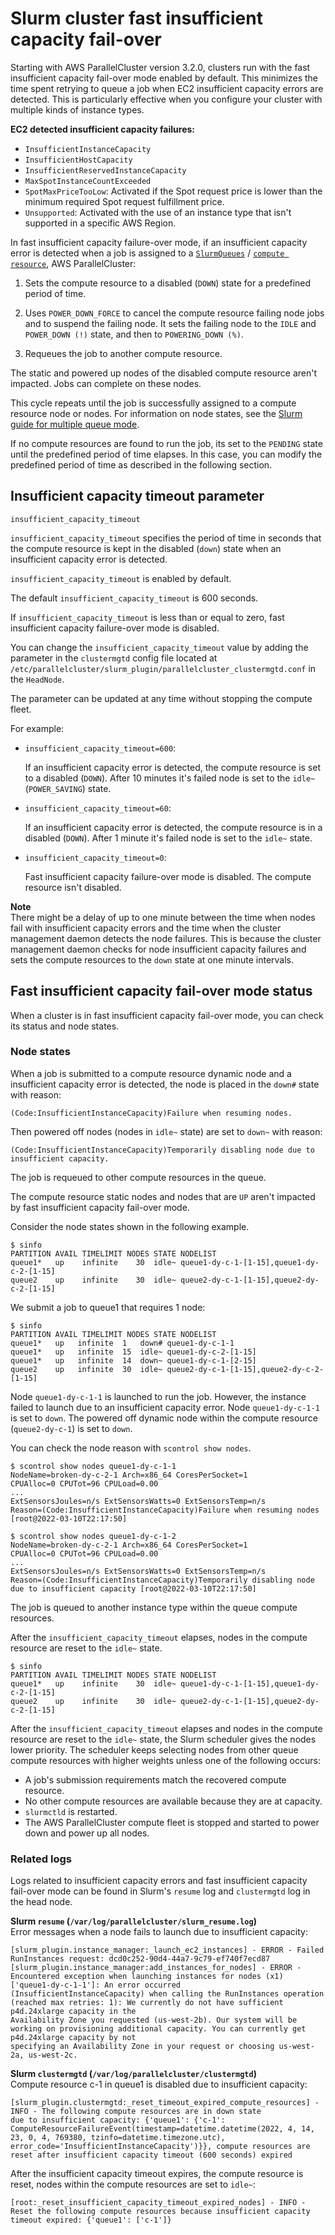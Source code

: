 # Slurm cluster fast insufficient capacity fail\-over<a name="slurm-short-capacity-fail-mode-v3"></a>

Starting with AWS ParallelCluster version 3\.2\.0, clusters run with the fast insufficient capacity fail\-over mode enabled by default\. This minimizes the time spent retrying to queue a job when EC2 insufficient capacity errors are detected\. This is particularly effective when you configure your cluster with multiple kinds of instance types\.

**EC2 detected insufficient capacity failures:**
+ `InsufficientInstanceCapacity`
+ `InsufficientHostCapacity`
+ `InsufficientReservedInstanceCapacity`
+ `MaxSpotInstanceCountExceeded`
+ `SpotMaxPriceTooLow`: Activated if the Spot request price is lower than the minimum required Spot request fulfillment price\.
+ `Unsupported`: Activated with the use of an instance type that isn't supported in a specific AWS Region\.

In fast insufficient capacity failure\-over mode, if an insufficient capacity error is detected when a job is assigned to a [`SlurmQueues`](Scheduling-v3.md#Scheduling-v3-SlurmQueues) / [`compute resource`](Scheduling-v3.md#Scheduling-v3-SlurmQueues-ComputeResources), AWS ParallelCluster:

1. Sets the compute resource to a disabled \(`DOWN`\) state for a predefined period of time\.

1. Uses `POWER_DOWN_FORCE` to cancel the compute resource failing node jobs and to suspend the failing node\. It sets the failing node to the `IDLE` and `POWER_DOWN (!)` state, and then to `POWERING_DOWN (%)`\.

1. Requeues the job to another compute resource\.

The static and powered up nodes of the disabled compute resource aren't impacted\. Jobs can complete on these nodes\.

This cycle repeats until the job is successfully assigned to a compute resource node or nodes\. For information on node states, see the [Slurm guide for multiple queue mode](multiple-queue-mode-slurm-user-guide-v3.md)\.

If no compute resources are found to run the job, its set to the `PENDING` state until the predefined period of time elapses\. In this case, you can modify the predefined period of time as described in the following section\.

## Insufficient capacity timeout parameter<a name="slurm-short-capacity-fail-mode-parameter-v3"></a>

`insufficient_capacity_timeout`

`insufficient_capacity_timeout` specifies the period of time in seconds that the compute resource is kept in the disabled \(`down`\) state when an insufficient capacity error is detected\.

`insufficient_capacity_timeout` is enabled by default\.

The default `insufficient_capacity_timeout` is 600 seconds\.

If `insufficient_capacity_timeout` is less than or equal to zero, fast insufficient capacity failure\-over mode is disabled\.

You can change the `insufficient_capacity_timeout` value by adding the parameter in the `clustermgtd` config file located at `/etc/parallelcluster/slurm_plugin/parallelcluster_clustermgtd.conf` in the `HeadNode`\.

The parameter can be updated at any time without stopping the compute fleet\.

For example:
+ `insufficient_capacity_timeout=600`:

  If an insufficient capacity error is detected, the compute resource is set to a disabled \(`DOWN`\)\. After 10 minutes it's failed node is set to the `idle~` \(`POWER_SAVING`\) state\.
+ `insufficient_capacity_timeout=60`:

  If an insufficient capacity error is detected, the compute resource is in a disabled \(`DOWN`\)\. After 1 minute it's failed node is set to the `idle~` state\.
+ `insufficient_capacity_timeout=0`:

  Fast insufficient capacity failure\-over mode is disabled\. The compute resource isn't disabled\.

**Note**  
There might be a delay of up to one minute between the time when nodes fail with insufficient capacity errors and the time when the cluster management daemon detects the node failures\. This is because the cluster management daemon checks for node insufficient capacity failures and sets the compute resources to the `down` state at one minute intervals\.

## Fast insufficient capacity fail\-over mode status<a name="slurm-short-capacity-fail-mode-status-v3"></a>

When a cluster is in fast insufficient capacity fail\-over mode, you can check its status and node states\.

### Node states<a name="slurm-short-capacity-fail-mode-nodes-v3"></a>

When a job is submitted to a compute resource dynamic node and a insufficient capacity error is detected, the node is placed in the `down#` state with reason:

```
(Code:InsufficientInstanceCapacity)Failure when resuming nodes.
```

Then powered off nodes \(nodes in `idle~` state\) are set to `down~` with reason:

```
(Code:InsufficientInstanceCapacity)Temporarily disabling node due to insufficient capacity.
```

The job is requeued to other compute resources in the queue\.

The compute resource static nodes and nodes that are `UP` aren't impacted by fast insufficient capacity fail\-over mode\.

Consider the node states shown in the following example\.

```
$ sinfo
PARTITION AVAIL TIMELIMIT NODES STATE NODELIST
queue1*   up    infinite    30  idle~ queue1-dy-c-1-[1-15],queue1-dy-c-2-[1-15]
queue2    up    infinite    30  idle~ queue2-dy-c-1-[1-15],queue2-dy-c-2-[1-15]
```

We submit a job to queue1 that requires 1 node:

```
$ sinfo
PARTITION AVAIL TIMELIMIT NODES STATE NODELIST
queue1*   up   infinite  1   down# queue1-dy-c-1-1
queue1*   up   infinite  15  idle~ queue1-dy-c-2-[1-15]
queue1*   up   infinite  14  down~ queue1-dy-c-1-[2-15]
queue2    up   infinite  30  idle~ queue2-dy-c-1-[1-15],queue2-dy-c-2-[1-15]
```

Node `queue1-dy-c-1-1` is launched to run the job\. However, the instance failed to launch due to an insufficient capacity error\. Node `queue1-dy-c-1-1` is set to `down`\. The powered off dynamic node within the compute resource \(`queue2-dy-c-1`\) is set to `down`\.

You can check the node reason with `scontrol show nodes`\.

```
$ scontrol show nodes queue1-dy-c-1-1
NodeName=broken-dy-c-2-1 Arch=x86_64 CoresPerSocket=1 
CPUAlloc=0 CPUTot=96 CPULoad=0.00
...
ExtSensorsJoules=n/s ExtSensorsWatts=0 ExtSensorsTemp=n/s
Reason=(Code:InsufficientInstanceCapacity)Failure when resuming nodes [root@2022-03-10T22:17:50]
   
$ scontrol show nodes queue1-dy-c-1-2
NodeName=broken-dy-c-2-1 Arch=x86_64 CoresPerSocket=1 
CPUAlloc=0 CPUTot=96 CPULoad=0.00
...
ExtSensorsJoules=n/s ExtSensorsWatts=0 ExtSensorsTemp=n/s
Reason=(Code:InsufficientInstanceCapacity)Temporarily disabling node due to insufficient capacity [root@2022-03-10T22:17:50]
```

The job is queued to another instance type within the queue compute resources\.

After the `insufficient_capacity_timeout` elapses, nodes in the compute resource are reset to the `idle~` state\.

```
$ sinfo
PARTITION AVAIL TIMELIMIT NODES STATE NODELIST
queue1*   up    infinite    30  idle~ queue1-dy-c-1-[1-15],queue1-dy-c-2-[1-15]
queue2    up    infinite    30  idle~ queue2-dy-c-1-[1-15],queue2-dy-c-2-[1-15]
```

After the `insufficient_capacity_timeout` elapses and nodes in the compute resource are reset to the `idle~` state, the Slurm scheduler gives the nodes lower priority\. The scheduler keeps selecting nodes from other queue compute resources with higher weights unless one of the following occurs:
+ A job's submission requirements match the recovered compute resource\.
+ No other compute resources are available because they are at capacity\.
+ `slurmctld` is restarted\.
+ The AWS ParallelCluster compute fleet is stopped and started to power down and power up all nodes\.

### Related logs<a name="slurm-protected-mode-logs-v3"></a>

Logs related to insufficient capacity errors and fast insufficient capacity fail\-over mode can be found in Slurm's `resume` log and `clustermgtd` log in the head node\.

**Slurm `resume` \(`/var/log/parallelcluster/slurm_resume.log`\)**  
Error messages when a node fails to launch due to insufficient capacity:  

```
[slurm_plugin.instance_manager:_launch_ec2_instances] - ERROR - Failed RunInstances request: dcd0c252-90d4-44a7-9c79-ef740f7ecd87
[slurm_plugin.instance_manager:add_instances_for_nodes] - ERROR - Encountered exception when launching instances for nodes (x1) ['queue1-dy-c-1-1']: An error occurred 
(InsufficientInstanceCapacity) when calling the RunInstances operation (reached max retries: 1): We currently do not have sufficient p4d.24xlarge capacity in the 
Availability Zone you requested (us-west-2b). Our system will be working on provisioning additional capacity. You can currently get p4d.24xlarge capacity by not 
specifying an Availability Zone in your request or choosing us-west-2a, us-west-2c.
```

**Slurm `clustermgtd` \(`/var/log/parallelcluster/clustermgtd`\)**  
Compute resource c\-1 in queue1 is disabled due to insufficient capacity:  

```
[slurm_plugin.clustermgtd:_reset_timeout_expired_compute_resources] - INFO - The following compute resources are in down state 
due to insufficient capacity: {'queue1': {'c-1': ComputeResourceFailureEvent(timestamp=datetime.datetime(2022, 4, 14, 23, 0, 4, 769380, tzinfo=datetime.timezone.utc), 
error_code='InsufficientInstanceCapacity')}}, compute resources are reset after insufficient capacity timeout (600 seconds) expired
```
After the insufficient capacity timeout expires, the compute resource is reset, nodes within the compute resources are set to `idle~`:  

```
[root:_reset_insufficient_capacity_timeout_expired_nodes] - INFO - Reset the following compute resources because insufficient capacity 
timeout expired: {'queue1': ['c-1']}
```